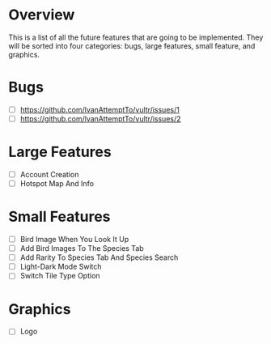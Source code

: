 # Overview
  This is a list of all the future features that are going to be implemented. They will be sorted into four categories: bugs, large features, small feature, and graphics.
# Bugs
- [ ] https://github.com/lvanAttemptTo/vultr/issues/1
- [ ] https://github.com/lvanAttemptTo/vultr/issues/2
# Large Features
- [ ] Account Creation
- [ ] Hotspot Map And Info
# Small Features
- [ ] Bird Image When You Look It Up
- [ ] Add Bird Images To The Species Tab
- [ ] Add Rarity To Species Tab And Species Search
- [ ] Light-Dark Mode Switch
- [ ] Switch Tile Type Option
# Graphics
- [ ] Logo
